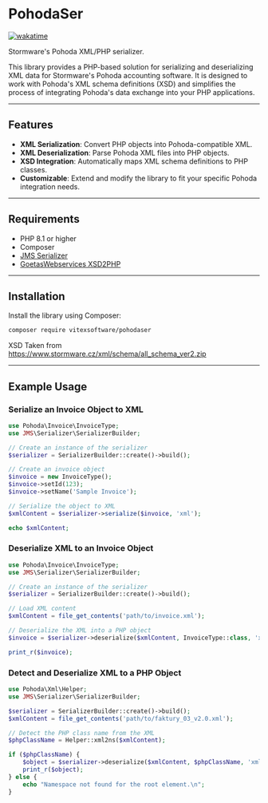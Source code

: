 # PohodaSer

[![wakatime](https://wakatime.com/badge/user/5abba9ca-813e-43ac-9b5f-b1cfdf3dc1c7/project/7bf8c435-6fd3-4568-980a-e78253585143.svg)](https://wakatime.com/badge/user/5abba9ca-813e-43ac-9b5f-b1cfdf3dc1c7/project/7bf8c435-6fd3-4568-980a-e78253585143)

Stormware's Pohoda XML/PHP serializer.

This library provides a PHP-based solution for serializing and deserializing XML data for Stormware's Pohoda accounting software. It is designed to work with Pohoda's XML schema definitions (XSD) and simplifies the process of integrating Pohoda's data exchange into your PHP applications.

---

## Features

- **XML Serialization**: Convert PHP objects into Pohoda-compatible XML.
- **XML Deserialization**: Parse Pohoda XML files into PHP objects.
- **XSD Integration**: Automatically maps XML schema definitions to PHP classes.
- **Customizable**: Extend and modify the library to fit your specific Pohoda integration needs.

---

## Requirements

- PHP 8.1 or higher
- Composer
- [JMS Serializer](https://jmsyst.com/libs/serializer)
- [GoetasWebservices XSD2PHP](https://github.com/goetas-webservices/xsd2php)

---

## Installation

Install the library using Composer:

```bash
composer require vitexsoftware/pohodaser
```

XSD Taken from https://www.stormware.cz/xml/schema/all_schema_ver2.zip

---

## Example Usage

### Serialize an Invoice Object to XML

```php
use Pohoda\Invoice\InvoiceType;
use JMS\Serializer\SerializerBuilder;

// Create an instance of the serializer
$serializer = SerializerBuilder::create()->build();

// Create an invoice object
$invoice = new InvoiceType();
$invoice->setId(123);
$invoice->setName('Sample Invoice');

// Serialize the object to XML
$xmlContent = $serializer->serialize($invoice, 'xml');

echo $xmlContent;
```

### Deserialize XML to an Invoice Object

```php
use Pohoda\Invoice\InvoiceType;
use JMS\Serializer\SerializerBuilder;

// Create an instance of the serializer
$serializer = SerializerBuilder::create()->build();

// Load XML content
$xmlContent = file_get_contents('path/to/invoice.xml');

// Deserialize the XML into a PHP object
$invoice = $serializer->deserialize($xmlContent, InvoiceType::class, 'xml');

print_r($invoice);
```

### Detect and Deserialize XML to a PHP Object

```php
use Pohoda\Xml\Helper;
use JMS\Serializer\SerializerBuilder;

$serializer = SerializerBuilder::create()->build();
$xmlContent = file_get_contents('path/to/faktury_03_v2.0.xml');

// Detect the PHP class name from the XML
$phpClassName = Helper::xml2ns($xmlContent);

if ($phpClassName) {
    $object = $serializer->deserialize($xmlContent, $phpClassName, 'xml');
    print_r($object);
} else {
    echo "Namespace not found for the root element.\n";
}
```
